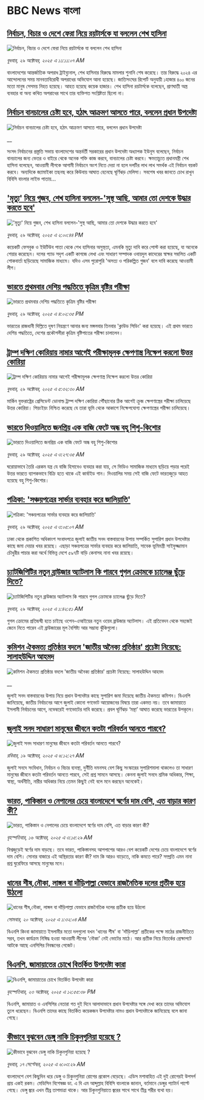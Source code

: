 # BBC News বাংলা## [নির্বাচন, বিচার ও দেশে ফেরা নিয়ে রয়টার্সকে যা বললেন শেখ হাসিনা](https://www.bbc.com/bengali/articles/c5yde7jne6qo?at_medium=RSS&at_campaign=rss?at_campaign=githubrss)![নির্বাচন, বিচার ও দেশে ফেরা নিয়ে রয়টার্সকে যা বললেন শেখ হাসিনা](https://ichef.bbci.co.uk/ace/ws/240/cpsprodpb/7ef9/live/01030220-b4b5-11f0-ba75-093eca1ac29b.jpg)_বুধবার, ২৯ অক্টোবর, ২০২৫ এ ১১:১১:০৭ AM_বাংলাদেশের আন্তর্জাতিক অপরাধ ট্রাইব্যুনাল, শেখ হাসিনার বিরুদ্ধে মামলার শুনানি শেষ করেছে। তার বিরুদ্ধে ২০২৪ এর আন্দোলনের সময় মানবতাবিরোধী অপরাধের অভিযোগ আনা হয়েছে।  জাতিসংঘের রিপোর্ট অনুযায়ী ১হাজার ৪০০ জনের মতো মানুষ সেসময় নিহত হয়েছে। আহত হয়েছে কয়েক হাজার। শেখ হাসিনা রয়টার্সকে বলেছেন, প্রাণঘাতী অস্ত্র ব্যবহার বা অন্য কথিত অপরাধের সাথে তার ব্যক্তিগত সংশ্লিষ্টতা ছিলো না।## [নির্বাচন বানচালের চেষ্টা হবে, হঠাৎ আক্রমণ আসতে পারে, বললেন প্রধান উপদেষ্টা](https://www.bbc.co.uk/bengali/live/cgr49ldkkwgt?at_medium=RSS&at_campaign=rss?at_campaign=githubrss)![নির্বাচন বানচালের চেষ্টা হবে, হঠাৎ আক্রমণ আসতে পারে, বললেন প্রধান উপদেষ্টা](https://ichef.bbci.co.uk/ace/standard/240/cpsprodpb/483c/live/2b661830-b4ca-11f0-b2a1-6f537f66f9aa.jpg)__সংসদ নির্বাচনের প্রস্তুতি সভায় বাংলাদেশের অন্তর্বর্তী সরকারের প্রধান উপদেষ্টা অধ্যাপক ইউনূস বলেছেন, নির্বাচন বানচালের জন্য ভেতর ও বাইরে থেকে অনেক শক্তি কাজ করবে, বানচালের চেষ্টা করবে। ক্ষমতাচ্যুত প্রধানমন্ত্রী শেখ হাসিনা বলেছেন, আওয়ামী লীগকে আগামী নির্বাচনে অংশ নিতে দেয়া না হলে দলটির লাখ লাখ সমর্থক এই নির্বাচন বয়কট করবে। অন্যদিকে জ্যামাইকা তছনছ করে কিউবায় আঘাত হেনেছে ঘূর্ণিঝড় মেলিসা। সবশেষ খবর জানতে চোখ রাখুন বিবিসি বাংলার লাইভ পাতায়...## ['মৃত্যু' নিয়ে গুজব, শেখ হাসিনা বললেন-'সুস্থ আছি, আমার তো দেশকে উদ্ধার করতে হবে'](https://www.bbc.com/bengali/articles/cj6nygnpn62o?at_medium=RSS&at_campaign=rss?at_campaign=githubrss)!['মৃত্যু' নিয়ে গুজব, শেখ হাসিনা বললেন-'সুস্থ আছি, আমার তো দেশকে উদ্ধার করতে হবে'](https://ichef.bbci.co.uk/ace/ws/240/cpsprodpb/a277/live/43b1d840-b4be-11f0-aa13-0b0479f6f42a.jpg)_বুধবার, ২৯ অক্টোবর, ২০২৫ এ ২:০০:৪৪ PM_কয়েকটি ফেসবুক ও ইউটিউব পাতা থেকে শেখ হাসিনার অসুস্থতা, এমনকি মৃত্যু দাবি করে পোস্ট করা হয়েছে, যা অনেকে শেয়ার করেছেন। দলের প্যাড সদৃশ একটি কাগজে লেখা এবং সাধারণ সম্পাদক ওবায়দুল কাদেরের স্বাক্ষর সম্বলিত একটি শোকবার্তা ছড়িয়েছে সামাজিক মাধ্যমে। যদিও এসব পুরোপুরি 'অসত্য ও পরিকল্পিত গুজব' বলে দাবি করেছে আওয়ামী লীগ।## [ভারতে প্রথমবার দেশিয় পদ্ধতিতে কৃত্রিম বৃষ্টির পরীক্ষা](https://www.bbc.com/bengali/articles/c6250e9215go?at_medium=RSS&at_campaign=rss?at_campaign=githubrss)![ভারতে প্রথমবার দেশিয় পদ্ধতিতে কৃত্রিম বৃষ্টির পরীক্ষা](https://ichef.bbci.co.uk/ace/ws/240/cpsprodpb/0aeb/live/e3ac7e00-b4b8-11f0-aa13-0b0479f6f42a.jpg)_বুধবার, ২৯ অক্টোবর, ২০২৫ এ ৪:০২:৩৫ PM_ভারতের রাজধানী দিল্লিতে দূষণ নিয়ন্ত্রণে আনার জন্য মঙ্গলবার তিনবার 'ক্লাউড সিডিং' করা হয়েছে। এই প্রথম ভারতে দেশিয় পদ্ধতিতে, দেশের প্রকৌশলীরা কৃত্রিম বৃষ্টিপাতের পরীক্ষা চালালেন।## [ট্রাম্প দক্ষিণ কোরিয়ায় নামার আগেই পরীক্ষামূলক ক্ষেপণাস্ত্র নিক্ষেপ করলো উত্তর কোরিয়া](https://www.bbc.com/bengali/articles/ce8g36lwkz9o?at_medium=RSS&at_campaign=rss?at_campaign=githubrss)![ট্রাম্প দক্ষিণ কোরিয়ায় নামার আগেই পরীক্ষামূলক ক্ষেপণাস্ত্র নিক্ষেপ করলো উত্তর কোরিয়া](https://ichef.bbci.co.uk/ace/ws/240/cpsprodpb/92a2/live/7b957400-b479-11f0-b2a1-6f537f66f9aa.jpg)_বুধবার, ২৯ অক্টোবর, ২০২৫ এ ৫:৩২:৩০ AM_মার্কিন যুক্তরাষ্ট্রের প্রেসিডেন্ট ডোনাল্ড ট্রাম্প দক্ষিণ কোরিয়া পৌঁছানোর ঠিক আগেই ক্রুজ ক্ষেপণাস্ত্রের পরীক্ষা চালিয়েছে উত্তর কোরিয়া। পিয়ংইয়ং নিশ্চিত করেছে যে তারা ভূমি থেকে আকাশে নিক্ষেপযোগ্য ক্ষেপণাস্ত্রের পরীক্ষা চালিয়েছে।## [ভারতে দিওয়ালিতে জনপ্রিয় এক বাজি ফেটে  অন্ধ বহু শিশু-কিশোর](https://www.bbc.com/bengali/articles/c93d9peexqzo?at_medium=RSS&at_campaign=rss?at_campaign=githubrss)![ভারতে দিওয়ালিতে জনপ্রিয় এক বাজি ফেটে  অন্ধ বহু শিশু-কিশোর](https://ichef.bbci.co.uk/ace/ws/240/cpsprodpb/d5b6/live/de816920-b3de-11f0-b2a1-6f537f66f9aa.jpg)_বুধবার, ২৯ অক্টোবর, ২০২৫ এ ৩:২৭:৩৫ AM_ঘরোয়াভাবে তৈরি এরকম যন্ত্র যে বাজি হিসাবেও ব্যবহার করা যায়, সে ভিডিও সামাজিক মাধ্যমে ছড়িয়ে পড়ার পরেই উত্তর ভারতে ব্যাপকভাবে বিক্রি হতে থাকে এই কার্বাইড গান। দিওয়ালির সময় সেই বাজি ফেটে ভারতজুড়ে আহত হয়েছে বহু শিশু-কিশোর।## [পত্রিকা: 'সঞ্চয়পত্রের সার্ভার ব্যবহার করে জালিয়াতি'](https://www.bbc.com/bengali/articles/c4gkzpr8218o?at_medium=RSS&at_campaign=rss?at_campaign=githubrss)![পত্রিকা: 'সঞ্চয়পত্রের সার্ভার ব্যবহার করে জালিয়াতি'](https://ichef.bbci.co.uk/ace/ws/240/cpsprodpb/c141/live/0235bbc0-b473-11f0-a606-215064e85aff.jpg)_বুধবার, ২৯ অক্টোবর, ২০২৫ এ ৩:০৫:০৭ AM_ঢাকা থেকে প্রকাশিত অধিকাংশ সংবাদপত্রে জুলাই জাতীয় সনদ বাস্তবায়নের উপায় সম্পর্কিত সুপারিশ প্রধান উপদেষ্টার কাছে জমা দেয়ার খবর রয়েছে। এছাড়া সঞ্চয়পত্রের সার্ভার ব্যবহার করে জালিয়াতি, সাবেক ভূমিমন্ত্রী সাইফুজ্জামান চৌধুরীর পাচার করা অর্থে বিভিন্ন দেশে ৫৯৭টি বাড়ি কেনাসহ নানা খবর রয়েছে।## [চ্যাটজিপিটির নতুন ব্রাউজার অ্যাটলাস কি পারবে গুগল ক্রোমকে চ্যালেঞ্জ ছুঁড়ে দিতে?](https://www.bbc.com/bengali/articles/cy4p07nmdnro?at_medium=RSS&at_campaign=rss?at_campaign=githubrss)![চ্যাটজিপিটির নতুন ব্রাউজার অ্যাটলাস কি পারবে গুগল ক্রোমকে চ্যালেঞ্জ ছুঁড়ে দিতে?](https://ichef.bbci.co.uk/ace/ws/240/cpsprodpb/8e4f/live/71076520-b3e8-11f0-b2a1-6f537f66f9aa.jpg)_বুধবার, ২৯ অক্টোবর, ২০২৫ এ ১:৪২:৫১ AM_গুগল ক্রোমের প্রতিদ্বন্দ্বী হতে চাইছে ওপেন-এআইয়ের নতুন ওয়েব ব্রাউজার অ্যাটলাস। এই প্রতিবেদন থেকে সহজেই জেনে নিতে পারেন এই ব্রাউজারের মূল বৈশিষ্ট্য আর সম্ভাব্য ঝুঁকিগুলো।## [কমিশন ঐকমত্য প্রতিষ্ঠার বদলে 'জাতীয় অনৈক্য প্রতিষ্ঠার' প্রচেষ্টা নিয়েছে: সালাহউদ্দিন আহমদ](https://www.bbc.co.uk/bengali/live/cvgkvxwz442t?at_medium=RSS&at_campaign=rss?at_campaign=githubrss)![কমিশন ঐকমত্য প্রতিষ্ঠার বদলে 'জাতীয় অনৈক্য প্রতিষ্ঠার' প্রচেষ্টা নিয়েছে: সালাহউদ্দিন আহমদ](https://ichef.bbci.co.uk/ace/standard/240/cpsprodpb/bbc8/live/8bfd8f70-b402-11f0-ba75-093eca1ac29b.jpg)__জুলাই সনদ বাস্তবায়নের উপায় নিয়ে প্রধান উপদেষ্টার কাছে সুপারিশ জমা দিয়েছে জাতীয় ঐকমত্য কমিশন। বিএনপি জানিয়েছে, জাতীয় নির্বাচনের আগে জুলাই কোনো গণভোট আয়োজনের বিষয়ে তারা একমত নয়। তবে জামায়াতে ইসলামী নির্বাচনের আগে, নভেম্বরেই গণভোটের দাবি করেছে। প্রবল ঘূর্ণিঝড় ‘মন্থা’ আঘাত করেছে ভারতের উপকূলে।## [জুলাই সনদ সাধারণ মানুষের জীবনে কতটা পরিবর্তন আনতে পারবে?](https://www.bbc.com/bengali/articles/c751w4k6q12o?at_medium=RSS&at_campaign=rss?at_campaign=githubrss)![জুলাই সনদ সাধারণ মানুষের জীবনে কতটা পরিবর্তন আনতে পারবে?](https://ichef.bbci.co.uk/ace/ws/240/cpsprodpb/fe81/live/806715a0-ac3c-11f0-aa13-0b0479f6f42a.jpg)_রবিবার, ১৯ অক্টোবর, ২০২৫ এ ৬:১২:২৭ AM_জুলাই সনদে সংবিধান, নির্বাচন ও বিচার ব্যবস্থা, দুর্নীতি দমনসহ বেশ কিছু সংস্কারের সুপারিশমালা থাকলেও তা সাধারণ মানুষের জীবনে কতটা পরিবর্তন আনতে পারবে, সেই প্রশ্ন সামনে আসছে। কেননা জুলাই সনদে শ্রমিক অধিকার, শিক্ষা, স্বাস্থ্য, অর্থনীতি, নারীর অধিকার নিয়ে তেমন কিছুই নেই বলে মনে করছেন অনেকেই।## [ভারত, পাকিস্তান ও নেপালের চেয়ে বাংলাদেশে স্বর্ণের দাম বেশি, এত বাড়ার কারণ কী?](https://www.bbc.com/bengali/articles/c231kzd1xk3o?at_medium=RSS&at_campaign=rss?at_campaign=githubrss)![ভারত, পাকিস্তান ও নেপালের চেয়ে বাংলাদেশে স্বর্ণের দাম বেশি, এত বাড়ার কারণ কী?](https://ichef.bbci.co.uk/ace/ws/240/cpsprodpb/0255/live/eef19d40-a9d7-11f0-b142-c350b61cfbce.jpg)_বৃহস্পতিবার, ১৬ অক্টোবর, ২০২৫ এ ৩:১৫:২৯ AM_বিশ্বজুড়েই স্বর্ণের দাম বাড়ছে। তবে ভারত, পাকিস্তানসহ আশপাশের আরও বেশ কয়েকটি দেশের চেয়ে বাংলাদেশে স্বর্ণের দাম বেশি। সোনার বাজারে এই অস্থিরতার কারণ কী? দাম কি আরও বাড়েতে, নাকি কমতে পারে? সম্প্রতি এমন নানা প্রশ্ন ঘুরেফিরে আসছে মানুষের মনে।## [ধানের শীষ,নৌকা, লাঙ্গল বা দাঁড়িপাল্লা যেভাবে রাজনৈতিক দলের প্রতীক হয়ে উঠলো](https://www.bbc.com/bengali/articles/czdr1gn0redo?at_medium=RSS&at_campaign=rss?at_campaign=githubrss)![ধানের শীষ,নৌকা, লাঙ্গল বা দাঁড়িপাল্লা যেভাবে রাজনৈতিক দলের প্রতীক হয়ে উঠলো](https://ichef.bbci.co.uk/ace/ws/240/cpsprodpb/b002/live/90668e20-a9aa-11f0-928c-71dbb8619e94.jpg)_সোমবার, ২০ অক্টোবর, ২০২৫ এ ১:৩২:০৪ AM_বিএনপি কিংবা জামায়াতে ইসলামীর মতো দলগুলো যখন 'ধানের শীষ' বা 'দাঁড়িপাল্লা' প্রতীকের  পক্ষে মাঠের রাজনীতিতে সরব, তখন কার্যক্রম নিষিদ্ধ হওয়া আওয়ামী লীগের 'নৌকা' নেই ভোটের মাঠে। আর প্রতীক নিয়ে বিতর্কের প্রেক্ষাপটে আটকে আছে এনসিপির নিবন্ধনের গেজেট।## [বিএনপি, জামায়াতের চোখে বিতর্কিত উপদেষ্টা কারা](https://www.bbc.com/bengali/articles/c2emwre0rgwo?at_medium=RSS&at_campaign=rss?at_campaign=githubrss)![বিএনপি, জামায়াতের চোখে বিতর্কিত উপদেষ্টা কারা](https://ichef.bbci.co.uk/ace/ws/240/cpsprodpb/028c/live/7f2b96d0-b00a-11f0-b2a1-6f537f66f9aa.jpg)_বৃহস্পতিবার, ২৩ অক্টোবর, ২০২৫ এ ১২:৫৫:৩৮ PM_বিএনপি, জামায়াত ও এনসিপির নেতারা গত দুই দিনে আলাদাভাবে প্রধান উপদেষ্টার সঙ্গে দেখা করে তাদের অভিযোগ তুলে ধরেছেন। বিএনপি তাদের কাছে বিতর্কিত কয়েকজন উপদেষ্টার নামও প্রধান উপদেষ্টাকে জানিয়েছে বলে জানা গেছে।## [কীভাবে বুঝবেন ডেঙ্গু নাকি চিকুনগুনিয়া হয়েছে ?](https://www.bbc.com/bengali/articles/cwynvwgxv77o?at_medium=RSS&at_campaign=rss?at_campaign=githubrss)![কীভাবে বুঝবেন ডেঙ্গু নাকি চিকুনগুনিয়া হয়েছে ?](https://ichef.bbci.co.uk/ace/ws/240/cpsprodpb/1351/live/7e4cce80-938d-11f0-9cf6-cbf3e73ce2b9.jpg)_বুধবার, ১৭ সেপ্টেম্বর, ২০২৫ এ ৬:০৩:২৯ AM_বাংলাদেশে বেশ কিছুদিন ধরে ডেঙ্গু ও চিকুনগুনিয়া রোগের প্রকোপ বেড়েছে। এডিস মশাবাহিত এই দুই রোগেরই উপসর্গ প্রায় একই রকম। মেডিসিন বিশেষজ্ঞ ডা. এ বি এম আব্দুল্লাহ বিবিসি বাংলাকে জানান, বর্তমানে ডেঙ্গুর প্যাটার্ন পাল্টে গেছে। ডেঙ্গু জ্বরে এখন তীব্র তাপমাত্রা থাকে। আর চিকুনগুনিয়াতে জ্বরের সাথে সাথে তীব্র শরীর ব্যথা হয়।